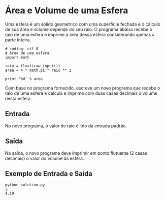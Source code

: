# Área e Volume de uma Esfera

Uma esfera é um sólido geométrico com uma superfície fechada e o cálculo de sua área e volume depende do seu raio. 
O programa abaixo recebe o raio de uma esfera e imprime a área dessa esfera considerando apenas a parte inteira.

```
# coding: utf-8
# Área de uma esfera
import math

raio = float(raw_input())
area = 4 * math.pi * raio ** 2

print '%d' % area
```

Com base no programa fornecido, escreva um novo programa que recebe o raio de uma esfera e calcula e imprime com duas 
casas decimais o volume desta esfera.

## Entrada

No novo programa, o valor do raio é lido da entrada padrão.

## Saída

Na saída, o novo programa deve imprimir em ponto flutuante (2 casas decimais) o valor do volume da esfera.

## Exemplo de Entrada e Saída

```
python solution.py
1
4.19
```